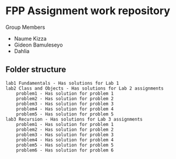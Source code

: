 # FPP Assignment work repository

Group Members

- Naume Kizza
- Gideon Bamuleseyo
- Dahlia

## Folder structure

    lab1 Fundamentals - Has solutions for Lab 1
    lab2 Class and Objects - Has solutions for Lab 2 assignments
        problem1 - Has solution for problem 1
        problem2 - Has solution for problem 2
        problem3 - Has solution for problem 3
        problem4 - Has solution for problem 4
        problem5 - Has solution for problem 5
    lab3 Recursion - Has solutions for Lab 3 assignments
        problem1 - Has solution for problem 1
        problem2 - Has solution for problem 2
        problem3 - Has solution for problem 3
        problem4 - Has solution for problem 4
        problem5 - Has solution for problem 5
        problem6 - Has solution for problem 6



